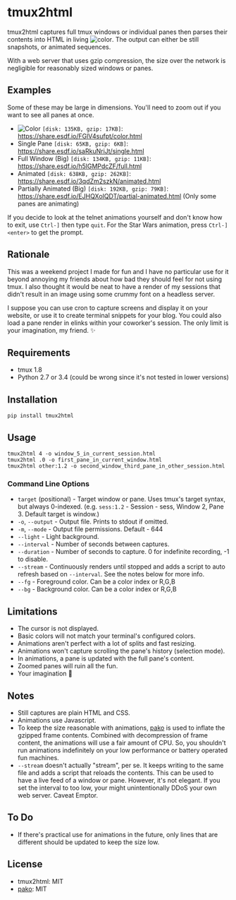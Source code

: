 # tmux2html

tmux2html captures full tmux windows or individual panes then parses their
contents into HTML in living ![color](https://cloud.githubusercontent.com/assets/111942/14111051/2aa0927e-f597-11e5-85d8-e529c803ec61.png).
The output can either be still snapshots, or animated sequences.

With a web server that uses gzip compression, the size over the network is
negligible for reasonably sized windows or panes.


## Examples

Some of these may be large in dimensions.  You'll need to zoom out if you want
to see all panes at once.

- ![Color](https://cloud.githubusercontent.com/assets/111942/14111051/2aa0927e-f597-11e5-85d8-e529c803ec61.png) `[disk: 135KB, gzip: 17KB]`: https://share.esdf.io/FGlV4sufpt/color.html
- Single Pane `[disk: 65KB, gzip: 6KB]`: https://share.esdf.io/saRkuNriJt/single.html
- Full Window (Big) `[disk: 134KB, gzip: 11KB]`: https://share.esdf.io/h5lGMPdcZF/full.html
- Animated `[disk: 638KB, gzip: 262KB]`: https://share.esdf.io/3qdZm2szkN/animated.html
- Partially Animated (Big) `[disk: 192KB, gzip: 79KB]`: https://share.esdf.io/EJHQXoIQDT/partial-animated.html
  (Only some panes are animating)

If you decide to look at the telnet animations yourself and don't know how to
exit, use `Ctrl-]` then type `quit`.  For the Star Wars animation, press
`Ctrl-]<enter>` to get the prompt.


## Rationale

This was a weekend project I made for fun and I have no particular use for it
beyond annoying my friends about how bad they should feel for not using tmux.
I also thought it would be neat to have a render of my sessions that didn't
result in an image using some crummy font on a headless server.

I suppose you can use cron to capture screens and display it on your website,
or use it to create terminal snippets for your blog.  You could also load a
pane render in elinks within your coworker's session.  The only limit is your
imagination, my friend. :sparkles:


## Requirements

- tmux 1.8
- Python 2.7 or 3.4 (could be wrong since it's not tested in lower versions)


## Installation

```shell
pip install tmux2html
```


## Usage

```shell
tmux2html 4 -o window_5_in_current_session.html
tmux2html .0 -o first_pane_in_current_window.html
tmux2html other:1.2 -o second_window_third_pane_in_other_session.html
```

### Command Line Options

- `target` (positional) - Target window or pane.  Uses tmux's target syntax, but
  always 0-indexed.  (e.g. `sess:1.2` - Session - sess, Window 2, Pane 3.
  Default target is window.)
- `-o`, `--output` -  Output file.  Prints to stdout if omitted.
- `-m`, `--mode` -  Output file permissions.  Default - 644
- `--light` -  Light background.
- `--interval` -  Number of seconds between captures.
- `--duration` -  Number of seconds to capture.  0 for indefinite recording, -1
  to disable.
- `--stream` -  Continuously renders until stopped and adds a script to auto
  refresh based on `--interval`.  See the notes below for more info.
- `--fg` -  Foreground color.  Can be a color index or R,G,B
- `--bg` -  Background color.  Can be a color index or R,G,B


## Limitations

- The cursor is not displayed.
- Basic colors will not match your terminal's configured colors.
- Animations aren't perfect with a lot of splits and fast resizing.
- Animations won't capture scrolling the pane's history (selection mode).
- In animations, a pane is updated with the full pane's content.
- Zoomed panes will ruin all the fun.
- Your imagination :stars:


## Notes

- Still captures are plain HTML and CSS.
- Animations use Javascript.
- To keep the size reasonable with animations,
  [pako](https://github.com/nodeca/pako) is used to inflate the gzipped frame
  contents.  Combined with decompression of frame content, the animations will
  use a fair amount of CPU.  So, you shouldn't run animations indefinitely on
  your low performance or battery operated fun machines.
- `--stream` doesn't actually "stream", per se.  It keeps writing to the same
  file and adds a script that reloads the contents.  This can be used to
  have a live feed of a window or pane.  However, it's not elegant.  If you set
  the interval to too low, your might unintentionally DDoS your own web server.
  Caveat Emptor.


## To Do

- If there's practical use for animations in the future, only lines that are
  different should be updated to keep the size low.


## License

- tmux2html: MIT
- [pako](https://github.com/nodeca/pako): MIT
